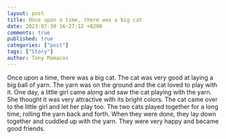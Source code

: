 ```yaml
---
layout: post
title: Once upon a time, there was a big cat
date: 2023-07-30 16:27:12 +0200
comments: true
published: true
categories: ["post"]
tags: ["Story"]
author: Tony Mamacos
---
```

Once upon a time, there was a big cat. The cat was very good at laying a big ball of yarn. The yarn was on the ground and the cat loved to play with it. 
One day, a little girl came along and saw the cat playing with the yarn. She thought it was very attractive with its bright colors. The cat came over to the little girl and let her play too. 
The two cats played together for a long time, rolling the yarn back and forth. When they were done, they lay down together and cuddled up with the yarn. They were very happy and became good friends.

